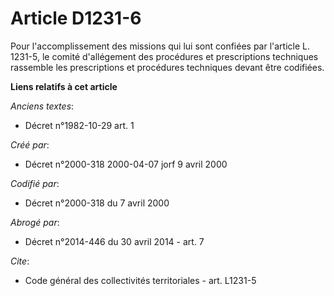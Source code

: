 # Article D1231-6

Pour l'accomplissement des missions qui lui sont confiées par l'article L. 1231-5, le comité d'allégement des procédures et
prescriptions techniques rassemble les prescriptions et procédures techniques devant être codifiées.

**Liens relatifs à cet article**

_Anciens textes_:

  - Décret n°1982-10-29 art. 1

_Créé par_:

  - Décret n°2000-318 2000-04-07 jorf 9 avril 2000

_Codifié par_:

  - Décret n°2000-318 du 7 avril 2000

_Abrogé par_:

  - Décret n°2014-446 du 30 avril 2014 - art. 7

_Cite_:

  - Code général des collectivités territoriales - art. L1231-5

